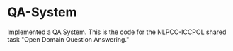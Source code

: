# QA-System
Implemented a QA System.  This is the code for the NLPCC-ICCPOL shared task "Open Domain Question Answering."
